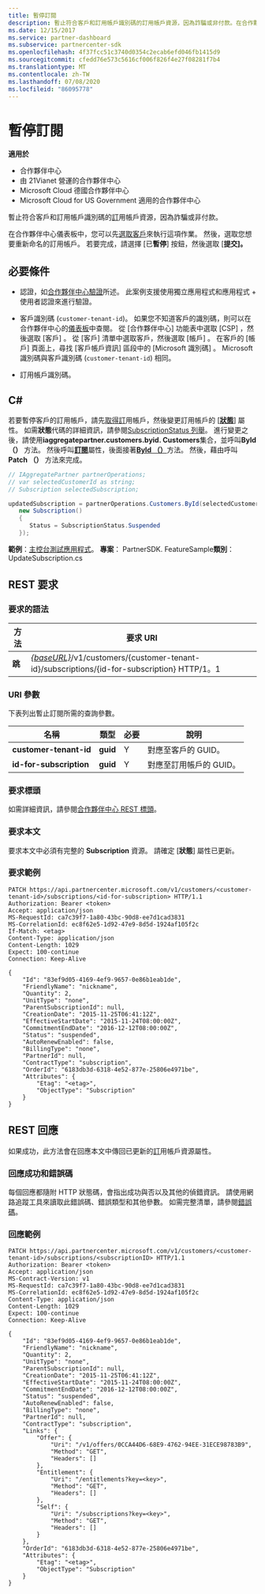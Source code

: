 ```yaml
---
title: 暫停訂閱
description: 暫止符合客戶和訂用帳戶識別碼的訂用帳戶資源，因為詐騙或非付款。在合作夥伴中心儀表板中，您可以先選取客戶來執行這項作業。
ms.date: 12/15/2017
ms.service: partner-dashboard
ms.subservice: partnercenter-sdk
ms.openlocfilehash: 4f37fcc51c3740d0354c2ecab6efd046fb1415d9
ms.sourcegitcommit: cfedd76e573c5616cf006f826f4e27f08281f7b4
ms.translationtype: MT
ms.contentlocale: zh-TW
ms.lasthandoff: 07/08/2020
ms.locfileid: "86095778"
---
```

# <a name="suspend-a-subscription"></a>暫停訂閱

**適用於**

- 合作夥伴中心
- 由 21Vianet 營運的合作夥伴中心
- Microsoft Cloud 德國合作夥伴中心
- Microsoft Cloud for US Government 適用的合作夥伴中心

暫止符合客戶和訂用帳戶識別碼的[訂](subscription-resources.md)用帳戶資源，因為詐騙或非付款。

在合作夥伴中心儀表板中，您可以先[選取客戶](get-a-customer-by-name.md)來執行這項作業。 然後，選取您想要重新命名的訂用帳戶。 若要完成，請選擇 [已**暫停**] 按鈕，然後選取 [**提交]。**

## <a name="prerequisites"></a>必要條件

- 認證，如[合作夥伴中心驗證](partner-center-authentication.md)所述。 此案例支援使用獨立應用程式和應用程式 + 使用者認證來進行驗證。

- 客戶識別碼 (`customer-tenant-id`)。 如果您不知道客戶的識別碼，則可以在合作夥伴中心的[儀表板](https://partner.microsoft.com/dashboard)中查閱。 從 [合作夥伴中心] 功能表中選取 [CSP]  ，然後選取 [客戶]  。 從 [客戶] 清單中選取客戶，然後選取 [帳戶]  。 在客戶的 [帳戶] 頁面上，尋找 [客戶帳戶資訊]  區段中的 [Microsoft 識別碼]  。 Microsoft 識別碼與客戶識別碼 (`customer-tenant-id`) 相同。

- 訂用帳戶識別碼。

## <a name="c"></a>C\#

若要暫停客戶的訂用帳戶，請先[取得訂](get-a-subscription-by-id.md)用帳戶，然後變更訂用帳戶的 [[**狀態**](https://docs.microsoft.com/dotnet/api/microsoft.store.partnercenter.models.subscriptions.subscription.status)] 屬性。 如需**狀態**代碼的詳細資訊，請參閱[SubscriptionStatus 列舉](https://docs.microsoft.com/dotnet/api/microsoft.store.partnercenter.models.subscriptions.subscriptionstatus)。 進行變更之後，請使用**iaggregatepartner.customers.byid. Customers**集合，並呼叫**ById （）** 方法。 然後呼叫[**訂閱**](https://docs.microsoft.com/dotnet/api/microsoft.store.partnercenter.customers.icustomer.subscriptions)屬性，後面接著[**ById （）**](https://docs.microsoft.com/dotnet/api/microsoft.store.partnercenter.subscriptions.isubscriptioncollection.byid)方法。 然後，藉由呼叫**Patch （）** 方法來完成。

``` csharp
// IAggregatePartner partnerOperations;
// var selectedCustomerId as string;
// Subscription selectedSubscription;

updatedSubscription = partnerOperations.Customers.ById(selectedCustomerId).Subscriptions.ById(selectedSubscription.Id).Patch(
   new Subscription()
   {
      Status = SubscriptionStatus.Suspended
   });
```

**範例**：[主控台測試應用程式](console-test-app.md)。 **專案**： PartnerSDK. FeatureSample**類別**： UpdateSubscription.cs

## <a name="rest-request"></a>REST 要求

### <a name="request-syntax"></a>要求的語法

| 方法    | 要求 URI                                                                                                                |
|-----------|----------------------------------------------------------------------------------------------------------------------------|
| **跳** | [*{baseURL}*](partner-center-rest-urls.md)/v1/customers/{customer-tenant-id}/subscriptions/{id-for-subscription} HTTP/1。1 |

### <a name="uri-parameter"></a>URI 參數

下表列出暫止訂閱所需的查詢參數。

| 名稱                    | 類型     | 必要 | 說明                               |
|-------------------------|----------|----------|-------------------------------------------|
| **customer-tenant-id**  | **guid** | Y        | 對應至客戶的 GUID。     |
| **id-for-subscription** | **guid** | Y        | 對應至訂用帳戶的 GUID。 |

### <a name="request-headers"></a>要求標頭

如需詳細資訊，請參閱[合作夥伴中心 REST 標頭](headers.md)。

### <a name="request-body"></a>要求本文

要求本文中必須有完整的 **Subscription** 資源。 請確定 [**狀態**] 屬性已更新。

### <a name="request-example"></a>要求範例

```http
PATCH https://api.partnercenter.microsoft.com/v1/customers/<customer-tenant-id>/subscriptions/<id-for-subscription> HTTP/1.1
Authorization: Bearer <token>
Accept: application/json
MS-RequestId: ca7c39f7-1a80-43bc-90d8-ee7d1cad3831
MS-CorrelationId: ec8f62e5-1d92-47e9-8d5d-1924af105f2c
If-Match: <etag>
Content-Type: application/json
Content-Length: 1029
Expect: 100-continue
Connection: Keep-Alive

{
    "Id": "83ef9d05-4169-4ef9-9657-0e86b1eab1de",
    "FriendlyName": "nickname",
    "Quantity": 2,
    "UnitType": "none",
    "ParentSubscriptionId": null,
    "CreationDate": "2015-11-25T06:41:12Z",
    "EffectiveStartDate": "2015-11-24T08:00:00Z",
    "CommitmentEndDate": "2016-12-12T08:00:00Z",
    "Status": "suspended",
    "AutoRenewEnabled": false,
    "BillingType": "none",
    "PartnerId": null,
    "ContractType": "subscription",
    "OrderId": "6183db3d-6318-4e52-877e-25806e4971be",
    "Attributes": {
        "Etag": "<etag>",
        "ObjectType": "Subscription"
    }
}
```

## <a name="rest-response"></a>REST 回應

如果成功，此方法會在回應本文中傳回已更新的[訂](subscription-resources.md)用帳戶資源屬性。

### <a name="response-success-and-error-codes"></a>回應成功和錯誤碼

每個回應都隨附 HTTP 狀態碼，會指出成功與否以及其他的偵錯資訊。 請使用網路追蹤工具來讀取此錯誤碼、錯誤類型和其他參數。 如需完整清單，請參閱[錯誤碼](error-codes.md)。

### <a name="response-example"></a>回應範例

```http
PATCH https://api.partnercenter.microsoft.com/v1/customers/<customer-tenant-id>/subscriptions/<subscriptionID> HTTP/1.1
Authorization: Bearer <token>
Accept: application/json
MS-Contract-Version: v1
MS-RequestId: ca7c39f7-1a80-43bc-90d8-ee7d1cad3831
MS-CorrelationId: ec8f62e5-1d92-47e9-8d5d-1924af105f2c
Content-Type: application/json
Content-Length: 1029
Expect: 100-continue
Connection: Keep-Alive

{
    "Id": "83ef9d05-4169-4ef9-9657-0e86b1eab1de",
    "FriendlyName": "nickname",
    "Quantity": 2,
    "UnitType": "none",
    "ParentSubscriptionId": null,
    "CreationDate": "2015-11-25T06:41:12Z",
    "EffectiveStartDate": "2015-11-24T08:00:00Z",
    "CommitmentEndDate": "2016-12-12T08:00:00Z",
    "Status": "suspended",
    "AutoRenewEnabled": false,
    "BillingType": "none",
    "PartnerId": null,
    "ContractType": "subscription",
    "Links": {
        "Offer": {
            "Uri": "/v1/offers/0CCA44D6-68E9-4762-94EE-31ECE98783B9",
            "Method": "GET",
            "Headers": []
        },
        "Entitlement": {
            "Uri": "/entitlements?key=<key>",
            "Method": "GET",
            "Headers": []
        },
        "Self": {
            "Uri": "/subscriptions?key=<key>",
            "Method": "GET",
            "Headers": []
        }
    },
    "OrderId": "6183db3d-6318-4e52-877e-25806e4971be",
    "Attributes": {
        "Etag": "<etag>",
        "ObjectType": "Subscription"
    }
}
```
